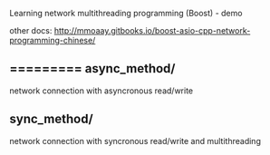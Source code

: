 Learning network multithreading programming (Boost) - demo 

other docs:
http://mmoaay.gitbooks.io/boost-asio-cpp-network-programming-chinese/

=========
async_method/ 
------
network connection with asyncronous read/write

sync_method/
-------
network connection with syncronous read/write and multithreading


